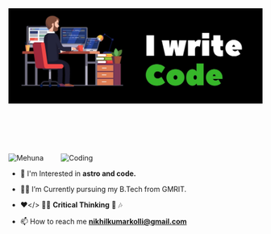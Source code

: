 <div align="center">
 <img src ="./banner.jpg" />
</div>

<br><br>
<br><br>

<img align="right" alt="Coding" width="400" src="https://images.squarespace-cdn.com/content/v1/5e81b4be9beb49266afba555/1625883413849-BNO85VC7B2U091V6EOE6/postmanaut-coding.gif">

<p align="left"> <img src="https://komarev.com/ghpvc/?username=kollinikhilkumar&label=Profile%20views&color=0e75b6&style=flat" alt="Mehuna" /> </p>

- 🔭 I'm Interested in **astro and code.**

- 😶‍🌫️ I’m Currently pursuing my B.Tech from GMRIT.

- ❤️</> 🧑‍💻 **Critical Thinking** 🧠 🎶

- 📫 How to reach me **nikhilkumarkolli@gmail.com**
